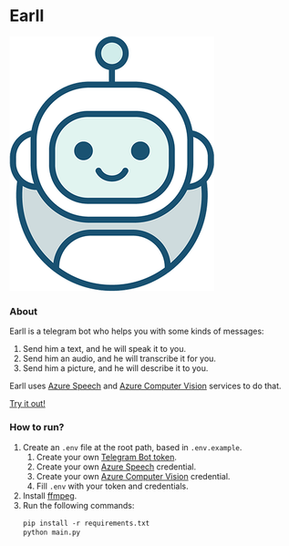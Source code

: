 # Earll

![Earll](https://raw.githubusercontent.com/jcavalin/earll_bot/main/assets/avatar.png)

### About
Earll is a telegram bot who helps you with some kinds of messages:
1. Send him a text, and he will speak it to you.
2. Send him an audio, and he will transcribe it for you.
3. Send him a picture, and he will describe it to you.

Earll uses [Azure Speech](https://azure.microsoft.com/en-us/services/cognitive-services/speech-services/) and [Azure Computer Vision](https://azure.microsoft.com/en-us/services/cognitive-services/computer-vision/) services to do that.

[Try it out!](https://telegram.me/earll_bot)

### How to run?
1. Create an `.env` file at the root path, based in `.env.example`.
   1. Create your own [Telegram Bot token](https://t.me/botfather).
   2. Create your own [Azure Speech](https://azure.microsoft.com/en-us/services/cognitive-services/speech-services/) credential.
   3. Create your own [Azure Computer Vision](https://azure.microsoft.com/en-us/services/cognitive-services/computer-vision/) credential.
   4. Fill `.env` with your token and credentials.
2. Install [ffmpeg](https://www.ffmpeg.org/).
3. Run the following commands:
    ```
    pip install -r requirements.txt 
    python main.py
    ```